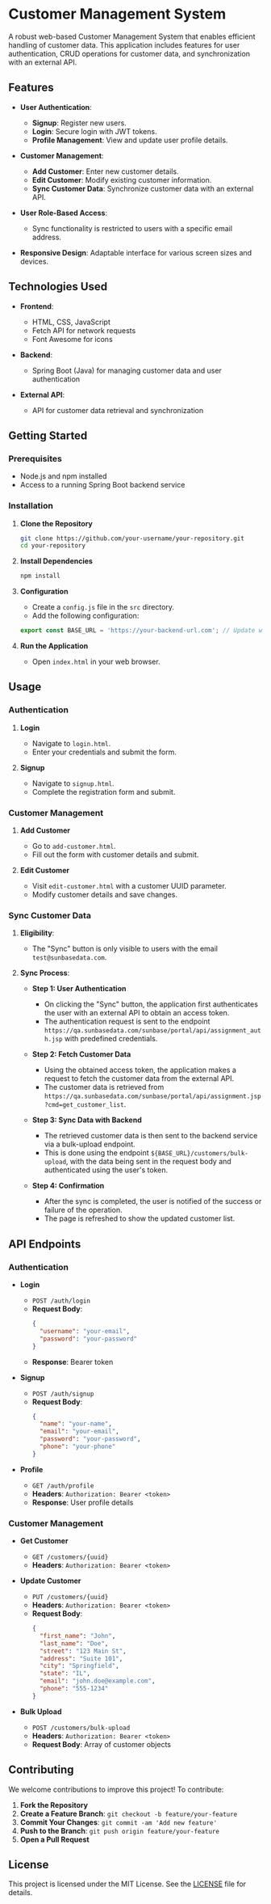 # Customer Management System

A robust web-based Customer Management System that enables efficient handling of customer data. This application includes features for user authentication, CRUD operations for customer data, and synchronization with an external API.

## Features

- **User Authentication**: 
  - **Signup**: Register new users.
  - **Login**: Secure login with JWT tokens.
  - **Profile Management**: View and update user profile details.

- **Customer Management**:
  - **Add Customer**: Enter new customer details.
  - **Edit Customer**: Modify existing customer information.
  - **Sync Customer Data**: Synchronize customer data with an external API.

- **User Role-Based Access**:
  - Sync functionality is restricted to users with a specific email address.

- **Responsive Design**: Adaptable interface for various screen sizes and devices.

## Technologies Used

- **Frontend**: 
  - HTML, CSS, JavaScript
  - Fetch API for network requests
  - Font Awesome for icons

- **Backend**:
  - Spring Boot (Java) for managing customer data and user authentication

- **External API**:
  - API for customer data retrieval and synchronization

## Getting Started

### Prerequisites

- Node.js and npm installed
- Access to a running Spring Boot backend service

### Installation

1. **Clone the Repository**

    ```bash
    git clone https://github.com/your-username/your-repository.git
    cd your-repository
    ```

2. **Install Dependencies**

    ```bash
    npm install
    ```

3. **Configuration**

    - Create a `config.js` file in the `src` directory.
    - Add the following configuration:

    ```javascript
    export const BASE_URL = 'https://your-backend-url.com'; // Update with your backend URL
    ```

4. **Run the Application**

    - Open `index.html` in your web browser.

## Usage

### Authentication

1. **Login**

    - Navigate to `login.html`.
    - Enter your credentials and submit the form.

2. **Signup**

    - Navigate to `signup.html`.
    - Complete the registration form and submit.

### Customer Management

1. **Add Customer**

    - Go to `add-customer.html`.
    - Fill out the form with customer details and submit.

2. **Edit Customer**

    - Visit `edit-customer.html` with a customer UUID parameter.
    - Modify customer details and save changes.

### Sync Customer Data

1. **Eligibility**:
   - The "Sync" button is only visible to users with the email `test@sunbasedata.com`.

2. **Sync Process**:
   - **Step 1: User Authentication**
     - On clicking the "Sync" button, the application first authenticates the user with an external API to obtain an access token.
     - The authentication request is sent to the endpoint `https://qa.sunbasedata.com/sunbase/portal/api/assignment_auth.jsp` with predefined credentials.
   
   - **Step 2: Fetch Customer Data**
     - Using the obtained access token, the application makes a request to fetch the customer data from the external API.
     - The customer data is retrieved from `https://qa.sunbasedata.com/sunbase/portal/api/assignment.jsp?cmd=get_customer_list`.
   
   - **Step 3: Sync Data with Backend**
     - The retrieved customer data is then sent to the backend service via a bulk-upload endpoint.
     - This is done using the endpoint `${BASE_URL}/customers/bulk-upload`, with the data being sent in the request body and authenticated using the user's token.

   - **Step 4: Confirmation**
     - After the sync is completed, the user is notified of the success or failure of the operation.
     - The page is refreshed to show the updated customer list.

## API Endpoints

### Authentication

- **Login**
  - `POST /auth/login`
  - **Request Body**:
    ```json
    {
      "username": "your-email",
      "password": "your-password"
    }
    ```
  - **Response**: Bearer token

- **Signup**
  - `POST /auth/signup`
  - **Request Body**:
    ```json
    {
      "name": "your-name",
      "email": "your-email",
      "password": "your-password",
      "phone": "your-phone"
    }
    ```

- **Profile**
  - `GET /auth/profile`
  - **Headers**: `Authorization: Bearer <token>`
  - **Response**: User profile details

### Customer Management

- **Get Customer**
  - `GET /customers/{uuid}`
  - **Headers**: `Authorization: Bearer <token>`

- **Update Customer**
  - `PUT /customers/{uuid}`
  - **Headers**: `Authorization: Bearer <token>`
  - **Request Body**:
    ```json
    {
      "first_name": "John",
      "last_name": "Doe",
      "street": "123 Main St",
      "address": "Suite 101",
      "city": "Springfield",
      "state": "IL",
      "email": "john.doe@example.com",
      "phone": "555-1234"
    }
    ```

- **Bulk Upload**
  - `POST /customers/bulk-upload`
  - **Headers**: `Authorization: Bearer <token>`
  - **Request Body**: Array of customer objects

## Contributing

We welcome contributions to improve this project! To contribute:

1. **Fork the Repository**
2. **Create a Feature Branch**: `git checkout -b feature/your-feature`
3. **Commit Your Changes**: `git commit -am 'Add new feature'`
4. **Push to the Branch**: `git push origin feature/your-feature`
5. **Open a Pull Request**

## License

This project is licensed under the MIT License. See the [LICENSE](LICENSE) file for details.

